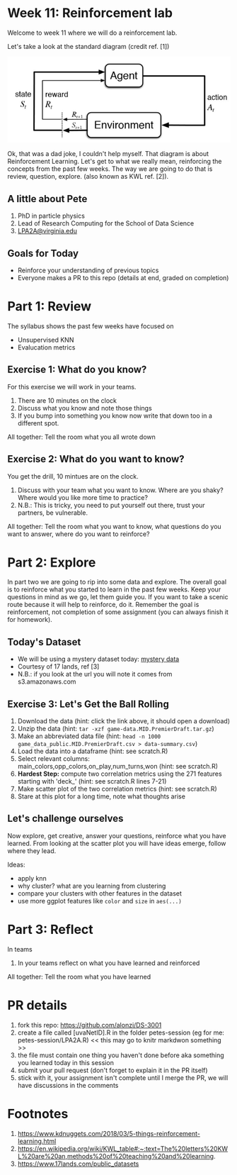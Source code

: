 # Week 11: Reinforcement lab
Welcome to week 11 where we will do a reinforcement lab.

Let's take a look at the standard diagram (credit ref. [1])

![](https://github.com/alonzi/DS-3001/blob/a41a636f4cba7ad7869342056b8f3e90dc4507d8/week-11-reinforcement-lab/reinforcement.jpeg)

Ok, that was a dad joke, I couldn't help myself. That diagram is about Reinforcement Learning. Let's get to what we really mean, reinforcing the concepts from the past few weeks. The way we are going to do that is review, question, explore. (also known as KWL ref. [2]).

## A little about Pete
1. PhD in particle physics
2. Lead of Research Computing for the School of Data Science
3. LPA2A@virginia.edu

## Goals for Today
* Reinforce your understanding of previous topics 
* Everyone makes a PR to this repo (details at end, graded on completion)

# Part 1: Review
The syllabus shows the past few weeks have focused on
* Unsupervised KNN
* Evalucation metrics

## Exercise 1: What do you know?
For this exercise we will work in your teams.

1. There are 10 minutes on the clock
2. Discuss what you know and note those things
3. If you bump into something you know now write that down too in a different spot.

All together: Tell the room what you all wrote down

## Exercise 2: What do you want to know?
You get the drill, 10 mintues are on the clock.

1. Discuss with your team what you want to know. Where are you shaky? Where would you like more time to practice?
2. N.B.: This is tricky, you need to put yourself out there, trust your partners, be vulnerable.

All together: Tell the room what you want to know, what questions do you want to answer, where do you want to reinforce?

# Part 2: Explore
In part two we are going to rip into some data and explore. The overall goal is to reinforce what you started to learn in the past few weeks. Keep your questions in mind as we go, let them guide you. If you want to take a scenic route because it will help to reinforce, do it. Remember the goal is reinforcement, not completion of some assignment (you can always finish it for homework).


## Today's Dataset
* We will be using a mystery dataset today: [mystery data](https://17lands-public.s3.amazonaws.com/analysis_data/game_data/game-data.MID.PremierDraft.tar.gz)
* Courtesy of 17 lands, ref [3]
* N.B.: if you look at the url you will note it comes from s3.amazonaws.com

## Exercise 3: Let's Get the Ball Rolling
1. Download the data (hint: click the link above, it should open a download)
2. Unzip the data (hint: `tar -xzf game-data.MID.PremierDraft.tar.gz`)
3. Make an abbreviated data file (hint: `head -n 1000 game_data_public.MID.PremierDraft.csv > data-summary.csv`)
4. Load the data into a dataframe (hint: see scratch.R)
5. Select relevant columns: main_colors,opp_colors,on_play,num_turns,won (hint: see scratch.R) 
6. **Hardest Step:** compute two correlation metrics using the 271 features starting with 'deck_' (hint: see scratch.R lines 7-21)
7. Make scatter plot of the two correlation metrics (hint: see scratch.R)
8. Stare at this plot for a long time, note what thoughts arise


## Let's challenge ourselves
Now explore, get creative, answer your questions, reinforce what you have learned. From looking at the scatter plot you will have ideas emerge, follow where they lead.

Ideas:
* apply knn
* why cluster? what are you learning from clustering
* compare your clusters with other features in the dataset
* use more ggplot features like `color` and `size` in `aes(...)`


# Part 3: Reflect
In teams
1. In your teams reflect on what you have learned and reinforced

All together: Tell the room what you have learned

# PR details
1. fork this repo: https://github.com/alonzi/DS-3001
2. create a file called [uvaNetID].R in the folder petes-session (eg for me: petes-session/LPA2A.R) << this may go to knitr markdwon something >>
3. the file must contain one thing you haven't done before aka something you learned today in this session
4. submit your pull request (don't forget to explain it in the PR itself)
5. stick with it, your assignment isn't complete until I merge the PR, we will have discussions in the comments
  
  
# Footnotes
1. https://www.kdnuggets.com/2018/03/5-things-reinforcement-learning.html
2. https://en.wikipedia.org/wiki/KWL_table#:~:text=The%20letters%20KWL%20are%20an,methods%20of%20teaching%20and%20learning.
3. https://www.17lands.com/public_datasets
